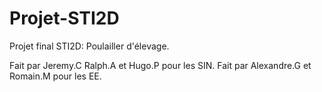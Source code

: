 # Projet-STI2D
Projet final STI2D: Poulailler d'élevage.

Fait par Jeremy.C Ralph.A et Hugo.P pour les SIN.
Fait par Alexandre.G et Romain.M pour les EE.
